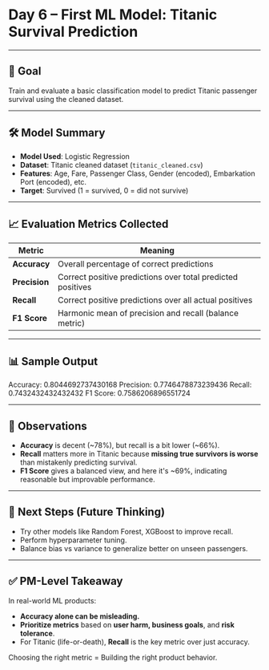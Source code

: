 # Day 6 – First ML Model: Titanic Survival Prediction

---

## 🎯 Goal

Train and evaluate a basic classification model to predict Titanic passenger survival using the cleaned dataset.

---

## 🛠 Model Summary

- **Model Used**: Logistic Regression
- **Dataset**: Titanic cleaned dataset (`titanic_cleaned.csv`)
- **Features**: Age, Fare, Passenger Class, Gender (encoded), Embarkation Port (encoded), etc.
- **Target**: Survived (1 = survived, 0 = did not survive)

---

## 📈 Evaluation Metrics Collected

| Metric     | Meaning                                 |
|------------|-----------------------------------------|
| **Accuracy** | Overall percentage of correct predictions |
| **Precision** | Correct positive predictions over total predicted positives |
| **Recall** | Correct positive predictions over all actual positives |
| **F1 Score** | Harmonic mean of precision and recall (balance metric) |

---

## 📊 Sample Output



Accuracy: 0.8044692737430168
Precision: 0.7746478873239436
Recall: 0.7432432432432432
F1 Score: 0.7586206896551724


---

## 🧠 Observations

- **Accuracy** is decent (~78%), but recall is a bit lower (~66%).
- **Recall** matters more in Titanic because **missing true survivors is worse** than mistakenly predicting survival.
- **F1 Score** gives a balanced view, and here it's ~69%, indicating reasonable but improvable performance.

---

## 🧩 Next Steps (Future Thinking)

- Try other models like Random Forest, XGBoost to improve recall.
- Perform hyperparameter tuning.
- Balance bias vs variance to generalize better on unseen passengers.

---

## ✅ PM-Level Takeaway

In real-world ML products:
- **Accuracy alone can be misleading.**
- **Prioritize metrics** based on **user harm, business goals**, and **risk tolerance**.
- For Titanic (life-or-death), **Recall** is the key metric over just accuracy.

Choosing the right metric = Building the right product behavior.
